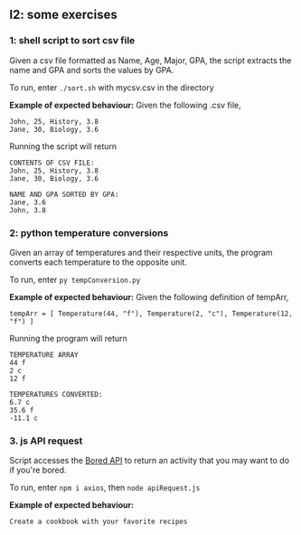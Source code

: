 ## l2: some exercises

### 1: shell script to sort csv file
Given a csv file formatted as Name, Age, Major, GPA, the script extracts the name and GPA and sorts the values by GPA.

To run, enter ``./sort.sh`` with mycsv.csv in the directory

**Example of expected behaviour:**
Given the following .csv file,
```
John, 25, History, 3.8
Jane, 30, Biology, 3.6
```
Running the script will return
```
CONTENTS OF CSV FILE:
John, 25, History, 3.8
Jane, 30, Biology, 3.6

NAME AND GPA SORTED BY GPA:
Jane, 3.6
John, 3.8
```

### 2: python temperature conversions
Given an array of temperatures and their respective units, the program converts each temperature to the opposite unit.

To run, enter ``py tempConversion.py`` 

**Example of expected behaviour:**
Given the following definition of tempArr,
```
tempArr = [ Temperature(44, "f"), Temperature(2, "c"), Temperature(12, "f") ]
```
Running the program will return
```
TEMPERATURE ARRAY
44 f
2 c
12 f

TEMPERATURES CONVERTED:
6.7 c
35.6 f
-11.1 c

```


### 3. js API request
Script accesses the [Bored API](https://www.boredapi.com/) to return an activity that you may want to do if you're bored.

To run, enter ``npm i axios``, then ``node apiRequest.js``

**Example of expected behaviour:**
```
Create a cookbook with your favorite recipes
```
